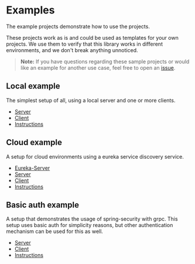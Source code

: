 # Examples

The example projects demonstrate how to use the projects.

These projects work as is and could be used as templates for your own projects.
We use them to verify that this library works in different environments, and we don't break anything unnoticed.

> **Note:** If you have questions regarding these sample projects or would like an example for another use case,
> feel free to open an [issue](https://github.com/yidongnan/grpc-spring-boot-starter/issues).

## Local example

The simplest setup of all, using a local server and one or more clients.

- [Server](https://github.com/yidongnan/grpc-spring-boot-starter/tree/master/examples/local-grpc-server)
- [Client](https://github.com/yidongnan/grpc-spring-boot-starter/tree/master/examples/local-grpc-client)
- [Instructions](https://github.com/yidongnan/grpc-spring-boot-starter/tree/master/examples#local-mode)

## Cloud example

A setup for cloud environments using a eureka service discovery service.

- [Eureka-Server](https://github.com/yidongnan/grpc-spring-boot-starter/tree/master/examples/cloud-eureka-server)
- [Server](https://github.com/yidongnan/grpc-spring-boot-starter/tree/master/examples/cloud-grpc-server)
- [Client](https://github.com/yidongnan/grpc-spring-boot-starter/tree/master/examples/cloud-grpc-client)
- [Instructions](https://github.com/yidongnan/grpc-spring-boot-starter/tree/master/examples#cloud-mode)

## Basic auth example

A setup that demonstrates the usage of spring-security with grpc.
This setup uses basic auth for simplicity reasons, but other authentication mechanism can be used for this as well.

- [Server](https://github.com/yidongnan/grpc-spring-boot-starter/tree/master/examples/security-grpc-server)
- [Client](https://github.com/yidongnan/grpc-spring-boot-starter/tree/master/examples/security-grpc-client)
- [Instructions](https://github.com/yidongnan/grpc-spring-boot-starter/tree/master/examples#with-basic-auth-security)
